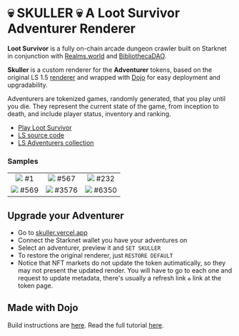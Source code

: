 
# 💀 SKULLER 💀 A Loot Survivor Adventurer Renderer

**Loot Survivor** is a fully on-chain arcade dungeon crawler built on Starknet in conjunction with [Realms.world](https://realms.world)
and [BibliothecaDAO](https://www.bibliothecadao.xyz/).

**Skuller** is a custom renderer for the **Adventurer** tokens, based on the original LS 1.5
[renderer](https://github.com/Provable-Games/loot-survivor/blob/main/contracts/game/src/game/renderer.cairo)
and wrapped with [Dojo](https://www.dojoengine.org/) for easy deployment and upgradability.

Adventurers are tokenized games, randomly generated, that you play until you die.
They represent the current state of the game, from inception to death, and include player status, inventory and ranking.

* [Play Loot Survivor](https://lootsurvivor.io)
* [LS source code](https://github.com/BibliothecaDAO/loot-survivor)
* [LS Adventurers collection](https://market.realms.world/collection/0x018108b32cea514a78ef1b0e4a0753e855cdf620bc0565202c02456f618c4dc4)


### Samples

| | | |
|:-------------------------:|:-------------------------:|:-------------------------:|
|<img src="https://github.com/rsodre/skuller/blob/main/assets/tokens/%231.svg"> #1 | <img src="https://github.com/rsodre/skuller/blob/main/assets/tokens/%23567.svg"> #567|<img src="https://github.com/rsodre/skuller/blob/main/assets/tokens/%23232.svg"> #232 |
|<img src="https://github.com/rsodre/skuller/blob/main/assets/tokens/%23569.svg"> #569 | <img src="https://github.com/rsodre/skuller/blob/main/assets/tokens/%233576.svg"> #3576 |<img src="https://github.com/rsodre/skuller/blob/main/assets/tokens/%236350.svg"> #6350|



## Upgrade your Adventurer

* Go to [skuller.vercel.app](https://skuller.vercel.app/)
* Connect the Starknet wallet you have your adventures on
* Select an adventurer, preview it and `SET SKULLER`
* To restore the original renderer, just `RESTORE DEFAULT`
* Notice that NFT markets do not update the token autimatically, so they may not present the updated render. You will have to go to each one and request to update metadata, there's usually a refresh link `♻️` link at the token page.



## Made with Dojo

Build instructions are [here](https://github.com/dojoengine/dojo-starter). Read the full tutorial [here](https://book.dojoengine.org/tutorial/dojo-starter).
